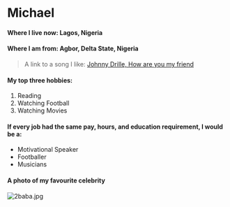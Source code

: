 # Michael

#### Where I live now: Lagos, Nigeria
#### Where I am from: Agbor, Delta State, Nigeria

> A link to a song I like: [Johnny Drille, How are you my friend](https://youtu.be/CSK5eApRGwQ)

#### My top three hobbies:

1. Reading
2. Watching Football
3. Watching Movies

#### If every job had the same pay, hours, and education requirement, I would be a:

- Motivational Speaker
- Footballer
- Musicians

#### A photo of my favourite celebrity

![
2baba.jpg](https://upload.wikimedia.org/wikipedia/commons/thumb/5/55/2baba.jpg/640px-2baba.jpg)